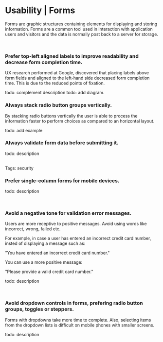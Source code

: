 # Usability | Forms

Forms are graphic structures containing elements for displaying and storing information. Forms are a common tool used in interaction with application users and visitors
and the data is normally post back to a server for storage.

<br>


### Prefer top-left aligned labels to improve readability and decrease form completion time.

UX research performed at Google, discovered that placing labels above form fields and aligned to the left-hand side decreased form completion time. This is due to the reduced
points of fixation.

todo: complement description
todo: add diagram.
<br>


### Always stack radio button groups vertically.

By stacking radio buttons vertically the user is able to process the information faster to perform choices as compared to an horizontal layout.

todo: add example
<br>


### Always validate form data before submitting it.

todo: description

<br>
Tags: security


### Prefer single-column forms for mobile devices.

todo: description

<br>


### Avoid a negative tone for validation error messages.

Users are more receptive to positive messages. Avoid using words like incorrect, wrong, failed etc.

For example, in case a user has entered an incorrect credit card number, insted of displaying a message such as:

"You have entered an incorrect credit card number."

You can use a more positive message:

"Please provide a valid credit card number."

todo: description

<br>


### Avoid dropdown controls in forms, prefering radio button groups, toggles or steppers.

Forms with dropdowns take more time to complete. Also, selecting items from the dropdown lists is difficult on mobile phones with smaller screens.

todo: description

<br>

